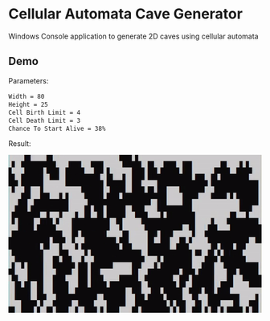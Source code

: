 # Cellular Automata Cave Generator
Windows Console application to generate 2D caves using cellular automata

## Demo
Parameters:
```
Width = 80
Height = 25
Cell Birth Limit = 4
Cell Death Limit = 3
Chance To Start Alive = 38%
```
Result:

![Simulation Preview GIF](capture/simulation.gif)
